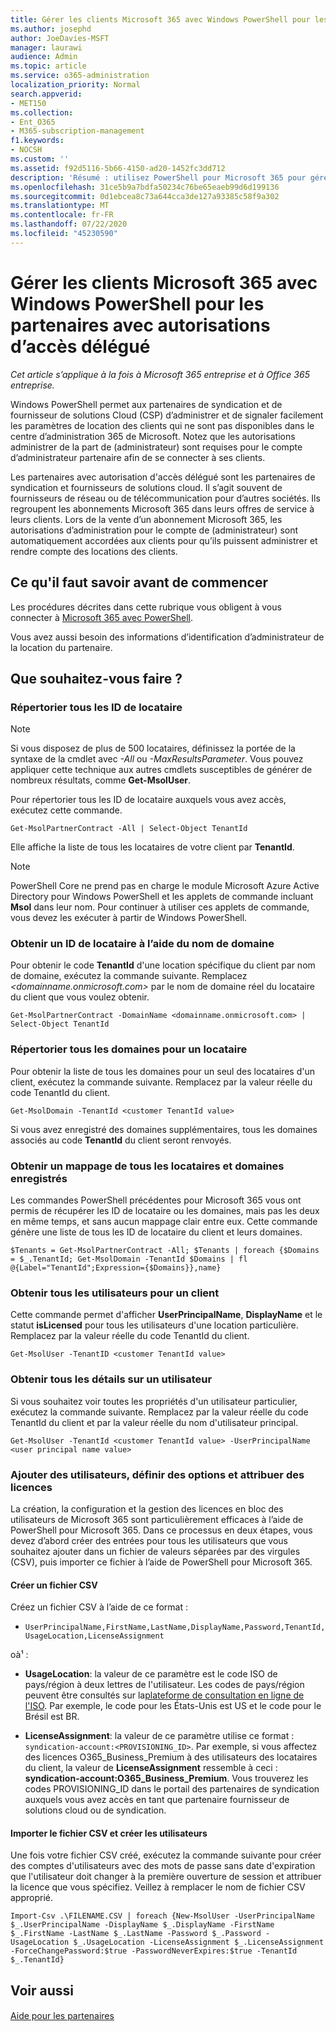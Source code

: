 ```yaml
---
title: Gérer les clients Microsoft 365 avec Windows PowerShell pour les partenaires avec autorisations d’accès délégué
ms.author: josephd
author: JoeDavies-MSFT
manager: laurawi
audience: Admin
ms.topic: article
ms.service: o365-administration
localization_priority: Normal
search.appverid:
- MET150
ms.collection:
- Ent_O365
- M365-subscription-management
f1.keywords:
- NOCSH
ms.custom: ''
ms.assetid: f92d5116-5b66-4150-ad20-1452fc3dd712
description: 'Résumé : utilisez PowerShell pour Microsoft 365 pour gérer vos locations de client.'
ms.openlocfilehash: 31ce5b9a7bdfa50234c76be65eaeb99d6d199136
ms.sourcegitcommit: 0d1ebcea8c73a644cca3de127a93385c58f9a302
ms.translationtype: MT
ms.contentlocale: fr-FR
ms.lasthandoff: 07/22/2020
ms.locfileid: "45230590"
---
```

# <a name="manage-microsoft-365-tenants-with-windows-powershell-for-delegated-access-permissions-dap-partners"></a>Gérer les clients Microsoft 365 avec Windows PowerShell pour les partenaires avec autorisations d’accès délégué

*Cet article s’applique à la fois à Microsoft 365 entreprise et à Office 365 entreprise.*

Windows PowerShell permet aux partenaires de syndication et de fournisseur de solutions Cloud (CSP) d’administrer et de signaler facilement les paramètres de location des clients qui ne sont pas disponibles dans le centre d’administration 365 de Microsoft. Notez que les autorisations administrer de la part de (administrateur) sont requises pour le compte d’administrateur partenaire afin de se connecter à ses clients.
  
Les partenaires avec autorisation d'accès délégué sont les partenaires de syndication et fournisseurs de solutions cloud. Il s’agit souvent de fournisseurs de réseau ou de télécommunication pour d’autres sociétés. Ils regroupent les abonnements Microsoft 365 dans leurs offres de service à leurs clients. Lors de la vente d’un abonnement Microsoft 365, les autorisations d’administration pour le compte de (administrateur) sont automatiquement accordées aux clients pour qu’ils puissent administrer et rendre compte des locations des clients.
## <a name="what-do-you-need-to-know-before-you-begin"></a>Ce qu'il faut savoir avant de commencer

Les procédures décrites dans cette rubrique vous obligent à vous connecter à [Microsoft 365 avec PowerShell](connect-to-office-365-powershell.md).
  
Vous avez aussi besoin des informations d’identification d’administrateur de la location du partenaire.
  
## <a name="what-do-you-want-to-do"></a>Que souhaitez-vous faire ?

### <a name="list-all-tenant-ids"></a>Répertorier tous les ID de locataire

> [!NOTE]
> Si vous disposez de plus de 500 locataires, définissez la portée de la syntaxe de la cmdlet avec  _-All_ ou _-MaxResultsParameter_. Vous pouvez appliquer cette technique aux autres cmdlets susceptibles de générer de nombreux résultats, comme **Get-MsolUser**.
  
Pour répertorier tous les ID de locataire auxquels vous avez accès, exécutez cette commande.
  
```
Get-MsolPartnerContract -All | Select-Object TenantId
```

Elle affiche la liste de tous les locataires de votre client par **TenantId**.

>[!Note]
>PowerShell Core ne prend pas en charge le module Microsoft Azure Active Directory pour Windows PowerShell et les applets de commande incluant **Msol** dans leur nom. Pour continuer à utiliser ces applets de commande, vous devez les exécuter à partir de Windows PowerShell.
>
  
### <a name="get-a-tenant-id-by-using-the-domain-name"></a>Obtenir un ID de locataire à l’aide du nom de domaine

Pour obtenir le code **TenantId** d'une location spécifique du client par nom de domaine, exécutez la commande suivante. Remplacez _<domainname.onmicrosoft.com>_ par le nom de domaine réel du locataire du client que vous voulez obtenir.
  
```
Get-MsolPartnerContract -DomainName <domainname.onmicrosoft.com> | Select-Object TenantId
```

### <a name="list-all-domains-for-a-tenant"></a>Répertorier tous les domaines pour un locataire

Pour obtenir la liste de tous les domaines pour un seul des locataires d'un client, exécutez la commande suivante. Remplacez  _<customer TenantId value>_ par la valeur réelle du code TenantId du client.
  
```
Get-MsolDomain -TenantId <customer TenantId value>
```

Si vous avez enregistré des domaines supplémentaires, tous les domaines associés au code **TenantId** du client seront renvoyés.
  
### <a name="get-a-mapping-of-all-tenants-and-registered-domains"></a>Obtenir un mappage de tous les locataires et domaines enregistrés

Les commandes PowerShell précédentes pour Microsoft 365 vous ont permis de récupérer les ID de locataire ou les domaines, mais pas les deux en même temps, et sans aucun mappage clair entre eux. Cette commande génère une liste de tous les ID de locataire du client et leurs domaines.
  
```
$Tenants = Get-MsolPartnerContract -All; $Tenants | foreach {$Domains = $_.TenantId; Get-MsolDomain -TenantId $Domains | fl @{Label="TenantId";Expression={$Domains}},name}
```

### <a name="get-all-users-for-a-tenant"></a>Obtenir tous les utilisateurs pour un client

Cette commande permet d'afficher **UserPrincipalName**, **DisplayName** et le statut **isLicensed** pour tous les utilisateurs d'une location particulière. Remplacez _<customer TenantId value>_ par la valeur réelle du code TenantId du client.
  
```
Get-MsolUser -TenantID <customer TenantId value>
```

### <a name="get-all-details-about-a-user"></a>Obtenir tous les détails sur un utilisateur

Si vous souhaitez voir toutes les propriétés d'un utilisateur particulier, exécutez la commande suivante. Remplacez  _<customer TenantId value>_ par la valeur réelle du code TenantId du client et _<user principal name value>_ par la valeur réelle du nom d'utilisateur principal.
  
```
Get-MsolUser -TenantId <customer TenantId value> -UserPrincipalName <user principal name value>
```

### <a name="add-users-set-options-and-assign-licenses"></a>Ajouter des utilisateurs, définir des options et attribuer des licences

La création, la configuration et la gestion des licences en bloc des utilisateurs de Microsoft 365 sont particulièrement efficaces à l’aide de PowerShell pour Microsoft 365. Dans ce processus en deux étapes, vous devez d’abord créer des entrées pour tous les utilisateurs que vous souhaitez ajouter dans un fichier de valeurs séparées par des virgules (CSV), puis importer ce fichier à l’aide de PowerShell pour Microsoft 365. 
  
#### <a name="create-a-csv-file"></a>Créer un fichier CSV

Créez un fichier CSV à l’aide de ce format :
  
-  `UserPrincipalName,FirstName,LastName,DisplayName,Password,TenantId,UsageLocation,LicenseAssignment`
    
oà¹ :
  
- **UsageLocation**: la valeur de ce paramètre est le code ISO de pays/région à deux lettres de l'utilisateur. Les codes de pays/région peuvent être consultés sur la[plateforme de consultation en ligne de l'ISO](https://go.microsoft.com/fwlink/p/?LinkId=532703). Par exemple, le code pour les États-Unis est US et le code pour le Brésil est BR. 
    
- **LicenseAssignment**: la valeur de ce paramètre utilise ce format : `syndication-account:<PROVISIONING_ID>`. Par exemple, si vous affectez des licences O365_Business_Premium à des utilisateurs des locataires du client, la valeur de **LicenseAssignment** ressemble à ceci : **syndication-account:O365_Business_Premium**. Vous trouverez les codes PROVISIONING_ID dans le portail des partenaires de syndication auxquels vous avez accès en tant que partenaire fournisseur de solutions cloud ou de syndication.
    
#### <a name="import-the-csv-file-and-create-the-users"></a>Importer le fichier CSV et créer les utilisateurs

Une fois votre fichier CSV créé, exécutez la commande suivante pour créer des comptes d'utilisateurs avec des mots de passe sans date d'expiration que l'utilisateur doit changer à la première ouverture de session et attribuer la licence que vous spécifiez. Veillez à remplacer le nom de fichier CSV approprié.
  
```
Import-Csv .\FILENAME.CSV | foreach {New-MsolUser -UserPrincipalName $_.UserPrincipalName -DisplayName $_.DisplayName -FirstName $_.FirstName -LastName $_.LastName -Password $_.Password -UsageLocation $_.UsageLocation -LicenseAssignment $_.LicenseAssignment -ForceChangePassword:$true -PasswordNeverExpires:$true -TenantId $_.TenantId}
```

## <a name="see-also"></a>Voir aussi

#### 

[Aide pour les partenaires](https://go.microsoft.com/fwlink/p/?LinkId=533477)

